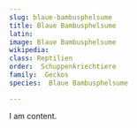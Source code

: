 ```yaml
---
slug: blaue-bambusphelsume
title: Blaue Bambusphelsume
latin:
image: Blaue Bambusphelsume
wikipedia: 
class: Reptilien
order:  Schuppenkriechtiere
family:  Geckos
species:  Blaue Bambusphelsume

---
```


I am content.
